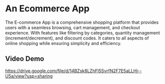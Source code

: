 # An Ecommerce App

The E-commerce App is a comprehensive shopping platform that provides users with a seamless browsing, cart management, and checkout experience. With features like filtering by categories, quantity management (increment/decrement), and discount codes. It caters to all aspects of online shopping while ensuring simplicity and efficiency.

## Video Demo
https://drive.google.com/file/d/14BZsk8LZhFl5SvrfN2F7E5aLLHj--U5a/view?usp=sharing

